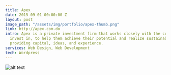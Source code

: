 ```yaml
---
title: Apex
date: 2015-09-01 00:00:00 Z
layout: post
image_path: "/assets/img/portfolio/apex-thumb.png"
link: http://apex.com.do
intro: Apex is a private investment firm that works closely with the companies they
  invest in, to help them achieve their potential and realize sustainable growth by
  providing capital, ideas, and experience.
services: Web Design, Web Development
tech: Wordpress
---
```


![alt text](/assets/img/portfolio/apex-full.png "Apex")
